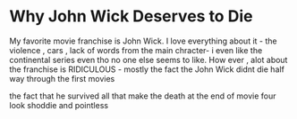 # Why John Wick Deserves to Die

My favorite movie franchise is John Wick. I love everything about it - the violence , cars , lack of words from the main chracter- i even like the continental series even tho no one else seems to like. How ever , alot about the franchise  is RIDICULOUS - mostly the fact the John Wick didnt die half way through the first movies 














the fact that he survived all that make the death at the end of movie four look shoddie and pointless